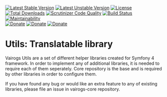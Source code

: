 [![Latest Stable Version](https://poser.pugx.org/vairogs/vairogs-translatable/v/stable)](https://packagist.org/packages/vairogs/vairogs-translatable)
[![Latest Unstable Version](https://poser.pugx.org/vairogs/vairogs-translatable/v/unstable)](https://packagist.org/packages/vairogs/vairogs-translatable)
[![License](https://poser.pugx.org/vairogs/vairogs-translatable/license)](https://packagist.org/packages/vairogs/vairogs-translatable)
[![Total Downloads](https://poser.pugx.org/vairogs/vairogs-translatable/downloads)](https://packagist.org/packages/vairogs/vairogs-translatable)
[![Scrutinizer Code Quality](https://scrutinizer-ci.com/g/k0d3r1s/vairogs-translatable/badges/quality-score.png?b=master)](https://scrutinizer-ci.com/g/k0d3r1s/vairogs-translatable/?branch=master)
[![Build Status](https://scrutinizer-ci.com/g/k0d3r1s/vairogs-translatable/badges/build.png?b=master)](https://scrutinizer-ci.com/g/k0d3r1s/vairogs-translatable/build-status/master)
[![Maintainability](https://api.codeclimate.com/v1/badges/c795f50bfc14f39578b0/maintainability)](https://codeclimate.com/github/k0d3r1s/vairogs-translatable/maintainability)  
[![Donate](https://img.shields.io/badge/donate-paypal-green.svg)](https://www.paypal.me/k0d3r1s)
[![Donate](https://img.shields.io/badge/donate-bitcoin-green.svg)](https://coingate.com/pay/k0d3r1s_BTC)
[![Donate](https://img.shields.io/badge/donate-patreon-green.svg)](https://www.patreon.com/k0d3r1s)

# Utils: Translatable library

Vairogs Utils are a set of different helper libraries created for Symfony 4 framework. 
In order to implement any of additional libraries, it is needed to require each of them seperately.
Core repository is the base and is required by other libraries in order to configure them.

If you have found any bug or would like an extra feature to any of existing libraries, please file an issue in vairogs-core repository.
